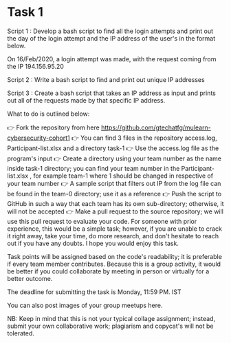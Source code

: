 # Task 1

Script 1 : Develop a bash script to find all the login attempts and print out the day of the login attempt and the IP address of the user's in the format below. 

On 16/Feb/2020, a login attempt was made, with the request coming from the IP 194.156.95.20

Script 2 : Write a bash script to find and print out unique IP addresses

Script 3 : Create a bash script that takes an IP address as input and prints out all of the requests made by that specific IP address.

What to do is outlined below:

👉 Fork the repository from here  https://github.com/gtechatfg/mulearn-cybersecurity-cohort1
👉 You can find 3 files in the repository access.log, Participant-list.xlsx and a directory task-1
👉 Use the access.log file as the program's input
👉 Create a directory using your team number as the name inside task-1 directory; you can find your team number in the Participant-list.xlsx , for example team-1 where 1 should be changed in respective of your team number
👉 A sample script that filters out IP from the log file can be found in the team-0 directory; use it as a reference
👉 Push the script to GitHub in such a way that each team has its own sub-directory; otherwise, it will not be accepted
👉 Make a pull request to the source repository; we will use this pull request to evaluate your code.
For someone with prior experience, this would be a simple task; however, if you are unable to crack it right away, take your time, do more research, and don't hesitate to reach out if you have any doubts. 
I hope you would enjoy this task.

Task points will be assigned based on the code's readability; it is preferable if every team member contributes. Because this is a group activity, it would be better if you could collaborate by meeting in person or virtually for a better outcome.

The deadline for submitting the task is Monday, 11:59 PM. IST

You can also post images of your group meetups here.

NB: Keep in mind that this is not your typical collage assignment; instead, submit your own collaborative work; plagiarism and copycat's will not be tolerated. 
